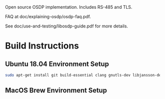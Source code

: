 Open source OSDP implementation.  Includes RS-485 and TLS.  

FAQ at doc/explaining-osdp/osdp-faq.pdf.

See doc/use-and-testing/libosdp-guide.pdf for more details.


# Build Instructions

## Ubuntu 18.04 Environment Setup
```bash
sudo apt-get install git build-essential clang gnutls-dev libjansson-dev
```

## MacOS Brew Environment Setup
```bash
```

